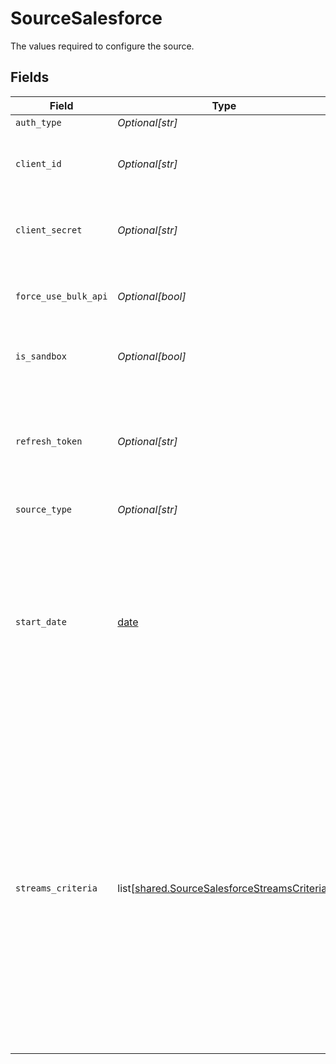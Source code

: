 # SourceSalesforce

The values required to configure the source.


## Fields

| Field                                                                                                                                                                                                                                                                                                                                                                               | Type                                                                                                                                                                                                                                                                                                                                                                                | Required                                                                                                                                                                                                                                                                                                                                                                            | Description                                                                                                                                                                                                                                                                                                                                                                         | Example                                                                                                                                                                                                                                                                                                                                                                             |
| ----------------------------------------------------------------------------------------------------------------------------------------------------------------------------------------------------------------------------------------------------------------------------------------------------------------------------------------------------------------------------------- | ----------------------------------------------------------------------------------------------------------------------------------------------------------------------------------------------------------------------------------------------------------------------------------------------------------------------------------------------------------------------------------- | ----------------------------------------------------------------------------------------------------------------------------------------------------------------------------------------------------------------------------------------------------------------------------------------------------------------------------------------------------------------------------------- | ----------------------------------------------------------------------------------------------------------------------------------------------------------------------------------------------------------------------------------------------------------------------------------------------------------------------------------------------------------------------------------- | ----------------------------------------------------------------------------------------------------------------------------------------------------------------------------------------------------------------------------------------------------------------------------------------------------------------------------------------------------------------------------------- |
| `auth_type`                                                                                                                                                                                                                                                                                                                                                                         | *Optional[str]*                                                                                                                                                                                                                                                                                                                                                                     | :heavy_minus_sign:                                                                                                                                                                                                                                                                                                                                                                  | N/A                                                                                                                                                                                                                                                                                                                                                                                 |                                                                                                                                                                                                                                                                                                                                                                                     |
| `client_id`                                                                                                                                                                                                                                                                                                                                                                         | *Optional[str]*                                                                                                                                                                                                                                                                                                                                                                     | :heavy_check_mark:                                                                                                                                                                                                                                                                                                                                                                  | Enter your Salesforce developer application's <a href="https://developer.salesforce.com/forums/?id=9062I000000DLgbQAG">Client ID</a>                                                                                                                                                                                                                                                |                                                                                                                                                                                                                                                                                                                                                                                     |
| `client_secret`                                                                                                                                                                                                                                                                                                                                                                     | *Optional[str]*                                                                                                                                                                                                                                                                                                                                                                     | :heavy_check_mark:                                                                                                                                                                                                                                                                                                                                                                  | Enter your Salesforce developer application's <a href="https://developer.salesforce.com/forums/?id=9062I000000DLgbQAG">Client secret</a>                                                                                                                                                                                                                                            |                                                                                                                                                                                                                                                                                                                                                                                     |
| `force_use_bulk_api`                                                                                                                                                                                                                                                                                                                                                                | *Optional[bool]*                                                                                                                                                                                                                                                                                                                                                                    | :heavy_minus_sign:                                                                                                                                                                                                                                                                                                                                                                  | Toggle to use Bulk API (this might cause empty fields for some streams)                                                                                                                                                                                                                                                                                                             |                                                                                                                                                                                                                                                                                                                                                                                     |
| `is_sandbox`                                                                                                                                                                                                                                                                                                                                                                        | *Optional[bool]*                                                                                                                                                                                                                                                                                                                                                                    | :heavy_minus_sign:                                                                                                                                                                                                                                                                                                                                                                  | Toggle if you're using a <a href="https://help.salesforce.com/s/articleView?id=sf.deploy_sandboxes_parent.htm&type=5">Salesforce Sandbox</a>                                                                                                                                                                                                                                        |                                                                                                                                                                                                                                                                                                                                                                                     |
| `refresh_token`                                                                                                                                                                                                                                                                                                                                                                     | *Optional[str]*                                                                                                                                                                                                                                                                                                                                                                     | :heavy_check_mark:                                                                                                                                                                                                                                                                                                                                                                  | Enter your application's <a href="https://developer.salesforce.com/docs/atlas.en-us.mobile_sdk.meta/mobile_sdk/oauth_refresh_token_flow.htm">Salesforce Refresh Token</a> used for Airbyte to access your Salesforce account.                                                                                                                                                       |                                                                                                                                                                                                                                                                                                                                                                                     |
| `source_type`                                                                                                                                                                                                                                                                                                                                                                       | *Optional[str]*                                                                                                                                                                                                                                                                                                                                                                     | :heavy_check_mark:                                                                                                                                                                                                                                                                                                                                                                  | N/A                                                                                                                                                                                                                                                                                                                                                                                 |                                                                                                                                                                                                                                                                                                                                                                                     |
| `start_date`                                                                                                                                                                                                                                                                                                                                                                        | [date](https://docs.python.org/3/library/datetime.html#date-objects)                                                                                                                                                                                                                                                                                                                | :heavy_minus_sign:                                                                                                                                                                                                                                                                                                                                                                  | Enter the date (or date-time) in the YYYY-MM-DD or YYYY-MM-DDTHH:mm:ssZ format. Airbyte will replicate the data updated on and after this date. If this field is blank, Airbyte will replicate the data for last two years.                                                                                                                                                         | 2021-07-25                                                                                                                                                                                                                                                                                                                                                                          |
| `streams_criteria`                                                                                                                                                                                                                                                                                                                                                                  | list[[shared.SourceSalesforceStreamsCriteria](undefined/models/shared/sourcesalesforcestreamscriteria.md)]                                                                                                                                                                                                                                                                          | :heavy_minus_sign:                                                                                                                                                                                                                                                                                                                                                                  | Add filters to select only required stream based on `SObject` name. Use this field to filter which tables are displayed by this connector. This is useful if your Salesforce account has a large number of tables (>1000), in which case you may find it easier to navigate the UI and speed up the connector's performance if you restrict the tables displayed by this connector. |                                                                                                                                                                                                                                                                                                                                                                                     |